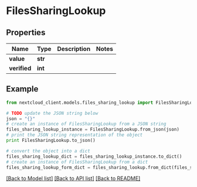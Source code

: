 # FilesSharingLookup


## Properties
Name | Type | Description | Notes
------------ | ------------- | ------------- | -------------
**value** | **str** |  | 
**verified** | **int** |  | 

## Example

```python
from nextcloud_client.models.files_sharing_lookup import FilesSharingLookup

# TODO update the JSON string below
json = "{}"
# create an instance of FilesSharingLookup from a JSON string
files_sharing_lookup_instance = FilesSharingLookup.from_json(json)
# print the JSON string representation of the object
print FilesSharingLookup.to_json()

# convert the object into a dict
files_sharing_lookup_dict = files_sharing_lookup_instance.to_dict()
# create an instance of FilesSharingLookup from a dict
files_sharing_lookup_form_dict = files_sharing_lookup.from_dict(files_sharing_lookup_dict)
```
[[Back to Model list]](../README.md#documentation-for-models) [[Back to API list]](../README.md#documentation-for-api-endpoints) [[Back to README]](../README.md)


